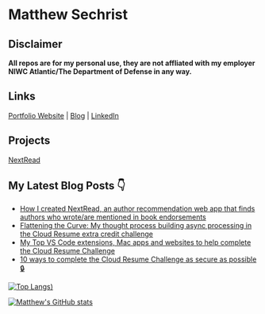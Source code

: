 # Matthew Sechrist

## Disclaimer

**All repos are for my personal use, they are not affliated with my employer NIWC Atlantic/The Department of Defense in any way.** 

## Links
[Portfolio Website](https://matthewsechrist.cloud) | 
[Blog](https://blog.matthewsechrist.cloud) | 
[LinkedIn](https://linkedin.com/in/matthewsechrist/)

## Projects
[NextRead](https://matthewsechrist.cloud/nextread.html)

## My Latest Blog Posts 👇
<!-- HASHNODE_BLOG:START -->
- [How I created NextRead, an author recommendation web app that finds authors who wrote/are mentioned in book endorsements](https://matthewsechrist.hashnode.dev/how-i-created-nextread-an-author-recommendation-web-app-that-finds-authors-who-wroteare-mentioned-in-book-endorsements-cl0x6v5re07isj6nvemfj1b84)
- [Flattening the Curve: My thought process building async processing in the Cloud Resume extra credit challenge](https://matthewsechrist.hashnode.dev/flattening-the-curve-my-thought-process-building-async-processing-in-the-cloud-resume-extra-credit-challenge-ckxdph1ce0aay1ts13swpe47j)
- [My Top VS Code extensions, Mac apps and websites to help complete the Cloud Resume Challenge](https://matthewsechrist.hashnode.dev/my-top-vs-code-extensions-mac-apps-and-websites-to-help-complete-the-cloud-resume-challenge-ckwwx8u3w09nkuws1bdse8kqj)
- [10 ways to complete the Cloud Resume Challenge as secure as possible 🔒](https://matthewsechrist.hashnode.dev/10-ways-to-complete-the-cloud-resume-challenge-as-secure-as-possible-ckwjj13oq06hbi6s1fkn6hq07)
<!-- HASHNODE_BLOG:END -->

[![Top Langs](https://github-readme-stats.vercel.app/api/top-langs/?username=matthewsechrist&layout=compact&show_icons=true&theme=radical))](https://github.com/anuraghazra/github-readme-stats)

[![Matthew's GitHub stats](https://github-readme-stats.vercel.app/api?username=matthewsechrist&show_icons=true&theme=radical)](https://github.com/anuraghazra/github-readme-stats)

